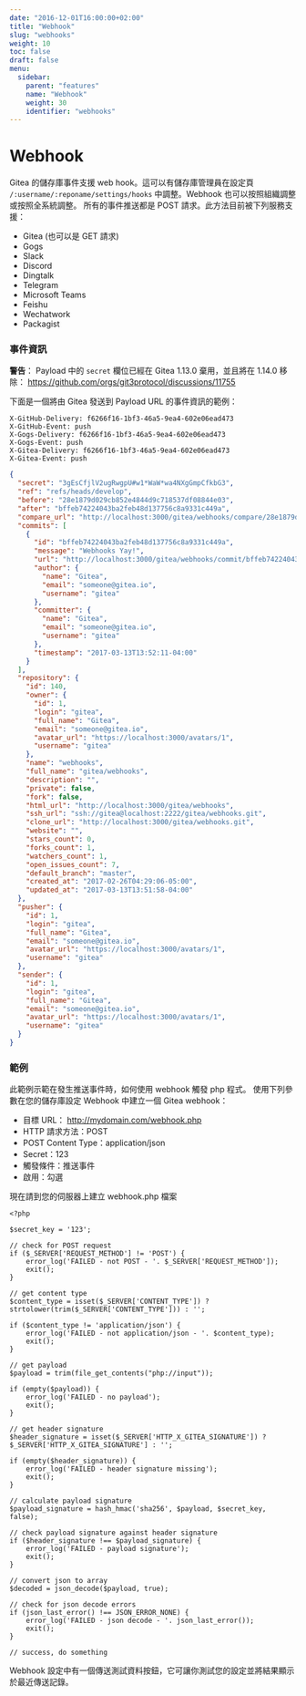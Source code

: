 ```yaml
---
date: "2016-12-01T16:00:00+02:00"
title: "Webhook"
slug: "webhooks"
weight: 10
toc: false
draft: false
menu:
  sidebar:
    parent: "features"
    name: "Webhook"
    weight: 30
    identifier: "webhooks"
---
```


# Webhook

Gitea 的儲存庫事件支援 web hook。這可以有儲存庫管理員在設定頁 `/:username/:reponame/settings/hooks` 中調整。Webhook 也可以按照組織調整或按照全系統調整。
所有的事件推送都是 POST 請求。此方法目前被下列服務支援：

- Gitea (也可以是 GET 請求)
- Gogs
- Slack
- Discord
- Dingtalk
- Telegram
- Microsoft Teams
- Feishu
- Wechatwork
- Packagist

### 事件資訊

**警告**： Payload 中的 `secret` 欄位已經在 Gitea 1.13.0 棄用，並且將在 1.14.0 移除： https://github.com/orgs/git3protocol/discussions/11755

下面是一個將由 Gitea 發送到 Payload URL 的事件資訊的範例：

```
X-GitHub-Delivery: f6266f16-1bf3-46a5-9ea4-602e06ead473
X-GitHub-Event: push
X-Gogs-Delivery: f6266f16-1bf3-46a5-9ea4-602e06ead473
X-Gogs-Event: push
X-Gitea-Delivery: f6266f16-1bf3-46a5-9ea4-602e06ead473
X-Gitea-Event: push
```

```json
{
  "secret": "3gEsCfjlV2ugRwgpU#w1*WaW*wa4NXgGmpCfkbG3",
  "ref": "refs/heads/develop",
  "before": "28e1879d029cb852e4844d9c718537df08844e03",
  "after": "bffeb74224043ba2feb48d137756c8a9331c449a",
  "compare_url": "http://localhost:3000/gitea/webhooks/compare/28e1879d029cb852e4844d9c718537df08844e03...bffeb74224043ba2feb48d137756c8a9331c449a",
  "commits": [
    {
      "id": "bffeb74224043ba2feb48d137756c8a9331c449a",
      "message": "Webhooks Yay!",
      "url": "http://localhost:3000/gitea/webhooks/commit/bffeb74224043ba2feb48d137756c8a9331c449a",
      "author": {
        "name": "Gitea",
        "email": "someone@gitea.io",
        "username": "gitea"
      },
      "committer": {
        "name": "Gitea",
        "email": "someone@gitea.io",
        "username": "gitea"
      },
      "timestamp": "2017-03-13T13:52:11-04:00"
    }
  ],
  "repository": {
    "id": 140,
    "owner": {
      "id": 1,
      "login": "gitea",
      "full_name": "Gitea",
      "email": "someone@gitea.io",
      "avatar_url": "https://localhost:3000/avatars/1",
      "username": "gitea"
    },
    "name": "webhooks",
    "full_name": "gitea/webhooks",
    "description": "",
    "private": false,
    "fork": false,
    "html_url": "http://localhost:3000/gitea/webhooks",
    "ssh_url": "ssh://gitea@localhost:2222/gitea/webhooks.git",
    "clone_url": "http://localhost:3000/gitea/webhooks.git",
    "website": "",
    "stars_count": 0,
    "forks_count": 1,
    "watchers_count": 1,
    "open_issues_count": 7,
    "default_branch": "master",
    "created_at": "2017-02-26T04:29:06-05:00",
    "updated_at": "2017-03-13T13:51:58-04:00"
  },
  "pusher": {
    "id": 1,
    "login": "gitea",
    "full_name": "Gitea",
    "email": "someone@gitea.io",
    "avatar_url": "https://localhost:3000/avatars/1",
    "username": "gitea"
  },
  "sender": {
    "id": 1,
    "login": "gitea",
    "full_name": "Gitea",
    "email": "someone@gitea.io",
    "avatar_url": "https://localhost:3000/avatars/1",
    "username": "gitea"
  }
}
```

### 範例

此範例示範在發生推送事件時，如何使用 webhook 觸發 php 程式。
使用下列參數在您的儲存庫設定 Webhook 中建立一個 Gitea webhook：

- 目標 URL： http://mydomain.com/webhook.php
- HTTP 請求方法：POST
- POST Content Type：application/json
- Secret：123
- 觸發條件：推送事件
- 啟用：勾選

現在請到您的伺服器上建立 webhook.php 檔案

```
<?php

$secret_key = '123';

// check for POST request
if ($_SERVER['REQUEST_METHOD'] != 'POST') {
    error_log('FAILED - not POST - '. $_SERVER['REQUEST_METHOD']);
    exit();
}

// get content type
$content_type = isset($_SERVER['CONTENT_TYPE']) ? strtolower(trim($_SERVER['CONTENT_TYPE'])) : '';

if ($content_type != 'application/json') {
    error_log('FAILED - not application/json - '. $content_type);
    exit();
}

// get payload
$payload = trim(file_get_contents("php://input"));

if (empty($payload)) {
    error_log('FAILED - no payload');
    exit();
}

// get header signature
$header_signature = isset($_SERVER['HTTP_X_GITEA_SIGNATURE']) ? $_SERVER['HTTP_X_GITEA_SIGNATURE'] : '';

if (empty($header_signature)) {
    error_log('FAILED - header signature missing');
    exit();
}

// calculate payload signature
$payload_signature = hash_hmac('sha256', $payload, $secret_key, false);

// check payload signature against header signature
if ($header_signature !== $payload_signature) {
    error_log('FAILED - payload signature');
    exit();
}

// convert json to array
$decoded = json_decode($payload, true);

// check for json decode errors
if (json_last_error() !== JSON_ERROR_NONE) {
    error_log('FAILED - json decode - '. json_last_error());
    exit();
}

// success, do something
```

Webhook 設定中有一個傳送測試資料按鈕，它可讓你測試您的設定並將結果顯示於最近傳送記錄。
